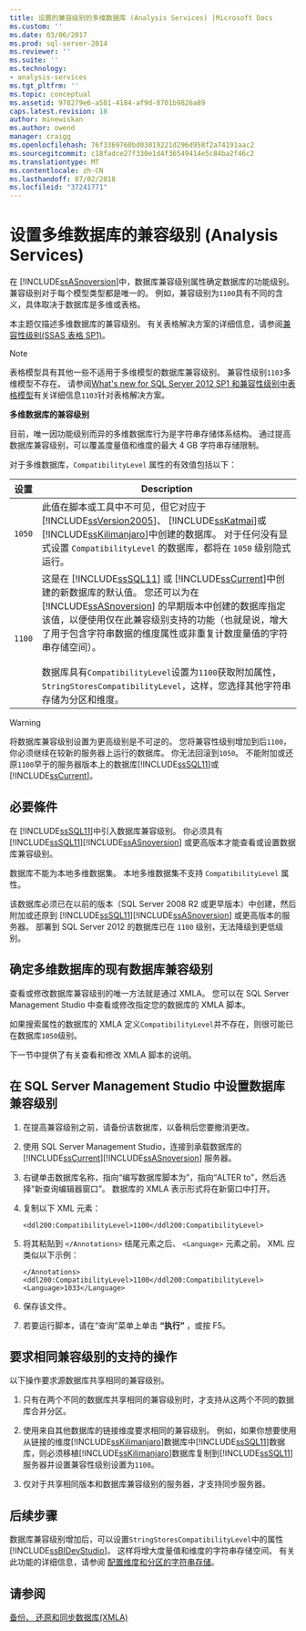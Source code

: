 ```yaml
---
title: 设置的兼容级别的多维数据库 (Analysis Services) |Microsoft Docs
ms.custom: ''
ms.date: 03/06/2017
ms.prod: sql-server-2014
ms.reviewer: ''
ms.suite: ''
ms.technology:
- analysis-services
ms.tgt_pltfrm: ''
ms.topic: conceptual
ms.assetid: 978279e6-a581-4184-af9d-8701b9826a89
caps.latest.revision: 18
author: minewiskan
ms.author: owend
manager: craigg
ms.openlocfilehash: 76f3369760bd03019221d296d958f2a74191aac2
ms.sourcegitcommit: c18fadce27f330e1d4f36549414e5c84ba2f46c2
ms.translationtype: MT
ms.contentlocale: zh-CN
ms.lasthandoff: 07/02/2018
ms.locfileid: "37241771"
---
```

# <a name="set-the-compatibility-level-of-a-multidimensional-database-analysis-services"></a>设置多维数据库的兼容级别 (Analysis Services)
  在 [!INCLUDE[ssASnoversion](../../includes/ssasnoversion-md.md)]中，数据库兼容级别属性确定数据库的功能级别。 兼容级别对于每个模型类型都是唯一的。 例如，兼容级别为`1100`具有不同的含义，具体取决于数据库是多维或表格。  
  
 本主题仅描述多维数据库的兼容级别。 有关表格解决方案的详细信息，请参阅[兼容性级别&#40;SSAS 表格 SP1&#41;](../tabular-models/compatibility-level-for-tabular-models-in-analysis-services.md)。  
  
> [!NOTE]  
>  表格模型具有其他一些不适用于多维模型的数据库兼容级别。 兼容性级别`1103`多维模型不存在。 请参阅[What's new for SQL Server 2012 SP1 和兼容性级别中表格模型](http://go.microsoft.com/fwlink/?LinkId=301727)有关详细信息`1103`针对表格解决方案。  
  
 **多维数据库的兼容级别**  
  
 目前，唯一因功能级别而异的多维数据库行为是字符串存储体系结构。 通过提高数据库兼容级别，可以覆盖度量值和维度的最大 4 GB 字符串存储限制。  
  
 对于多维数据库，`CompatibilityLevel` 属性的有效值包括以下：  
  
|设置|Description|  
|-------------|-----------------|  
|`1050`|此值在脚本或工具中不可见，但它对应于 [!INCLUDE[ssVersion2005](../../includes/ssversion2005-md.md)]、 [!INCLUDE[ssKatmai](../../includes/sskatmai-md.md)]或 [!INCLUDE[ssKilimanjaro](../../includes/sskilimanjaro-md.md)]中创建的数据库。 对于任何没有显式设置 `CompatibilityLevel` 的数据库，都将在 `1050` 级别隐式运行。|  
|`1100`|这是在 [!INCLUDE[ssSQL11](../../includes/sssql11-md.md)] 或 [!INCLUDE[ssCurrent](../../includes/sscurrent-md.md)]中创建的新数据库的默认值。 您还可以为在 [!INCLUDE[ssASnoversion](../../includes/ssasnoversion-md.md)] 的早期版本中创建的数据库指定该值，以便使用仅在此兼容级别支持的功能（也就是说，增大了用于包含字符串数据的维度属性或非重复计数度量值的字符串存储空间）。<br /><br /> 数据库具有`CompatibilityLevel`设置为`1100`获取附加属性， `StringStoresCompatibilityLevel`，这样，您选择其他字符串存储为分区和维度。|  
  
> [!WARNING]  
>  将数据库兼容级别设置为更高级别是不可逆的。 您将兼容性级别增加到后`1100`，你必须继续在较新的服务器上运行的数据库。 你无法回滚到`1050`。 不能附加或还原`1100`早于的服务器版本上的数据库[!INCLUDE[ssSQL11](../../includes/sssql11-md.md)]或[!INCLUDE[ssCurrent](../../includes/sscurrent-md.md)]。  
  
## <a name="prerequisites"></a>必要條件  
 在 [!INCLUDE[ssSQL11](../../includes/sssql11-md.md)]中引入数据库兼容级别。 你必须具有 [!INCLUDE[ssSQL11](../../includes/sssql11-md.md)][!INCLUDE[ssASnoversion](../../includes/ssasnoversion-md.md)] 或更高版本才能查看或设置数据库兼容级别。  
  
 数据库不能为本地多维数据集。 本地多维数据集不支持 `CompatibilityLevel` 属性。  
  
 该数据库必须已在以前的版本（SQL Server 2008 R2 或更早版本）中创建，然后附加或还原到 [!INCLUDE[ssSQL11](../../includes/sssql11-md.md)][!INCLUDE[ssASnoversion](../../includes/ssasnoversion-md.md)] 或更高版本的服务器。 部署到 SQL Server 2012 的数据库已在 `1100` 级别，无法降级到更低级别。  
  
## <a name="determine-the-existing-database-compatibility-level-for-a-multidimensional-database"></a>确定多维数据库的现有数据库兼容级别  
 查看或修改数据库兼容级别的唯一方法就是通过 XMLA。 您可以在 SQL Server Management Studio 中查看或修改指定您的数据库的 XMLA 脚本。  
  
 如果搜索属性的数据库的 XMLA 定义`CompatibilityLevel`并不存在，则很可能已在数据库`1050`级别。  
  
 下一节中提供了有关查看和修改 XMLA 脚本的说明。  
  
## <a name="set-the-database-compatibility-level-in-sql-server-management-studio"></a>在 SQL Server Management Studio 中设置数据库兼容级别  
  
1.  在提高兼容级别之前，请备份该数据库，以备稍后您要撤消更改。  
  
2.  使用 SQL Server Management Studio，连接到承载数据库的 [!INCLUDE[ssCurrent](../../includes/sscurrent-md.md)][!INCLUDE[ssASnoversion](../../includes/ssasnoversion-md.md)] 服务器。  
  
3.  右键单击数据库名称，指向“编写数据库脚本为”，指向“ALTER to”，然后选择“新查询编辑器窗口”。 数据库的 XMLA 表示形式将在新窗口中打开。  
  
4.  复制以下 XML 元素：  
  
    ```  
    <ddl200:CompatibilityLevel>1100</ddl200:CompatibilityLevel>  
    ```  
  
5.  将其粘贴到 `</Annotations>` 结尾元素之后、 `<Language>` 元素之前。 XML 应类似以下示例：  
  
    ```  
    </Annotations>  
    <ddl200:CompatibilityLevel>1100</ddl200:CompatibilityLevel>  
    <Language>1033</Language>  
    ```  
  
6.  保存该文件。  
  
7.  若要运行脚本，请在“查询”菜单上单击 **“执行”** ，或按 F5。  
  
## <a name="supported-operations-that-require-the-same-compatibility-level"></a>要求相同兼容级别的支持的操作  
 以下操作要求源数据库共享相同的兼容级别。  
  
1.  只有在两个不同的数据库共享相同的兼容级别时，才支持从这两个不同的数据库合并分区。  
  
2.  使用来自其他数据库的链接维度要求相同的兼容级别。 例如，如果你想要使用从链接的维度[!INCLUDE[ssKilimanjaro](../../includes/sskilimanjaro-md.md)]数据库中[!INCLUDE[ssSQL11](../../includes/sssql11-md.md)]数据库，则必须移植[!INCLUDE[ssKilimanjaro](../../includes/sskilimanjaro-md.md)]数据库复制到[!INCLUDE[ssSQL11](../../includes/sssql11-md.md)]服务器并设置兼容性级别设置为`1100`。  
  
3.  仅对于共享相同版本和数据库兼容级别的服务器，才支持同步服务器。  
  
## <a name="next-steps"></a>后续步骤  
 数据库兼容级别增加后，可以设置`StringStoresCompatibilityLevel`中的属性[!INCLUDE[ssBIDevStudio](../../includes/ssbidevstudio-md.md)]。 这样将增大度量值和维度的字符串存储空间。 有关此功能的详细信息，请参阅 [配置维度和分区的字符串存储](configure-string-storage-for-dimensions-and-partitions.md)。  
  
## <a name="see-also"></a>请参阅  
 [备份、 还原和同步数据库&#40;XMLA&#41;](../multidimensional-models-scripting-language-assl-xmla/backing-up-restoring-and-synchronizing-databases-xmla.md)  
  
  
